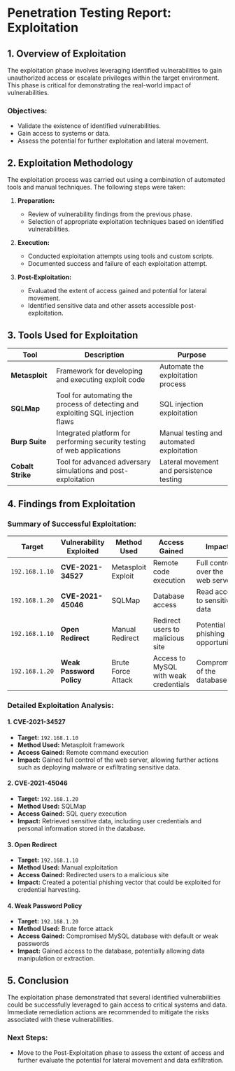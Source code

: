 # Penetration Testing Report: Exploitation

## 1. **Overview of Exploitation**
The exploitation phase involves leveraging identified vulnerabilities to gain unauthorized access or escalate privileges within the target environment. This phase is critical for demonstrating the real-world impact of vulnerabilities.

### **Objectives:**
- Validate the existence of identified vulnerabilities.
- Gain access to systems or data.
- Assess the potential for further exploitation and lateral movement.

## 2. **Exploitation Methodology**
The exploitation process was carried out using a combination of automated tools and manual techniques. The following steps were taken:

1. **Preparation:**
   - Review of vulnerability findings from the previous phase.
   - Selection of appropriate exploitation techniques based on identified vulnerabilities.

2. **Execution:**
   - Conducted exploitation attempts using tools and custom scripts.
   - Documented success and failure of each exploitation attempt.

3. **Post-Exploitation:**
   - Evaluated the extent of access gained and potential for lateral movement.
   - Identified sensitive data and other assets accessible post-exploitation.

## 3. **Tools Used for Exploitation**

| **Tool**                | **Description**                                       | **Purpose**                                        |
|-------------------------|-------------------------------------------------------|---------------------------------------------------|
| **Metasploit**          | Framework for developing and executing exploit code   | Automate the exploitation process                  |
| **SQLMap**              | Tool for automating the process of detecting and exploiting SQL injection flaws | SQL injection exploitation                         |
| **Burp Suite**          | Integrated platform for performing security testing of web applications | Manual testing and automated exploitation           |
| **Cobalt Strike**       | Tool for advanced adversary simulations and post-exploitation | Lateral movement and persistence testing           |

## 4. **Findings from Exploitation**

### **Summary of Successful Exploitation:**

| **Target**            | **Vulnerability Exploited**          | **Method Used**        | **Access Gained**                     | **Impact**                               |
|-----------------------|--------------------------------------|------------------------|---------------------------------------|------------------------------------------|
| `192.168.1.10`       | **CVE-2021-34527**                  | Metasploit Exploit     | Remote code execution                 | Full control over the web server        |
| `192.168.1.20`       | **CVE-2021-45046**                  | SQLMap                  | Database access                       | Read access to sensitive data            |
| `192.168.1.10`       | **Open Redirect**                   | Manual Redirect         | Redirect users to malicious site     | Potential phishing opportunity           |
| `192.168.1.20`       | **Weak Password Policy**             | Brute Force Attack     | Access to MySQL with weak credentials | Compromise of the database               |

### **Detailed Exploitation Analysis:**

#### 1. **CVE-2021-34527**
- **Target:** `192.168.1.10`
- **Method Used:** Metasploit framework
- **Access Gained:** Remote command execution
- **Impact:** Gained full control of the web server, allowing further actions such as deploying malware or exfiltrating sensitive data.

#### 2. **CVE-2021-45046**
- **Target:** `192.168.1.20`
- **Method Used:** SQLMap
- **Access Gained:** SQL query execution
- **Impact:** Retrieved sensitive data, including user credentials and personal information stored in the database.

#### 3. **Open Redirect**
- **Target:** `192.168.1.10`
- **Method Used:** Manual exploitation
- **Access Gained:** Redirected users to a malicious site
- **Impact:** Created a potential phishing vector that could be exploited for credential harvesting.

#### 4. **Weak Password Policy**
- **Target:** `192.168.1.20`
- **Method Used:** Brute force attack
- **Access Gained:** Compromised MySQL database with default or weak passwords
- **Impact:** Gained access to the database, potentially allowing data manipulation or extraction.

## 5. **Conclusion**
The exploitation phase demonstrated that several identified vulnerabilities could be successfully leveraged to gain access to critical systems and data. Immediate remediation actions are recommended to mitigate the risks associated with these vulnerabilities.

### **Next Steps:**
- Move to the Post-Exploitation phase to assess the extent of access and further evaluate the potential for lateral movement and data exfiltration.
